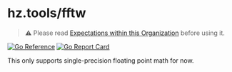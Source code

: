 # hz.tools/fftw

> :warning: Please read [Expectations within this Organization](https://github.com/hztools/.github/tree/main/profile#expectations-within-this-organization) before using it.

[![Go Reference](https://pkg.go.dev/badge/hz.tools/fftw.svg)](https://pkg.go.dev/hz.tools/fftw)
[![Go Report Card](https://goreportcard.com/badge/hz.tools/fftw)](https://goreportcard.com/report/hz.tools/fftw)

This only supports single-precision floating point math for now.
